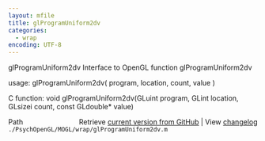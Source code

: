 ```yaml
---
layout: mfile
title: glProgramUniform2dv
categories:
  - wrap
encoding: UTF-8
---
```


glProgramUniform2dv  Interface to OpenGL function glProgramUniform2dv

usage:  glProgramUniform2dv\( program, location, count, value \)

C function:  void glProgramUniform2dv\(GLuint program, GLint location, GLsizei count, const GLdouble\* value\)


<div class="code_header" style="text-align:right;">
  <span style="float:left;">Path&nbsp;&nbsp;</span> <span class="counter">Retrieve <a href=
  "https://raw.github.com/Psychtoolbox-3/Psychtoolbox-3/beta/./PsychOpenGL/MOGL/wrap/glProgramUniform2dv.m">current version from GitHub</a> | View <a href=
  "https://github.com/Psychtoolbox-3/Psychtoolbox-3/commits/beta/./PsychOpenGL/MOGL/wrap/glProgramUniform2dv.m">changelog</a></span>
</div>
<div class="code">
  <code>./PsychOpenGL/MOGL/wrap/glProgramUniform2dv.m</code>
</div>

